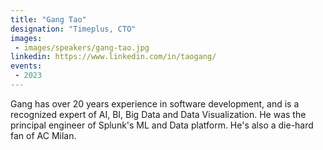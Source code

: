 ```yaml
---
title: "Gang Tao"
designation: "Timeplus, CTO"
images:
 - images/speakers/gang-tao.jpg
linkedin: https://www.linkedin.com/in/taogang/
events:
 - 2023
---
```


Gang has over 20 years experience in software development, and is a recognized expert of AI, BI, Big Data and Data Visualization. He was the principal engineer of Splunk's ML and Data platform. He's also a die-hard fan of AC Milan.